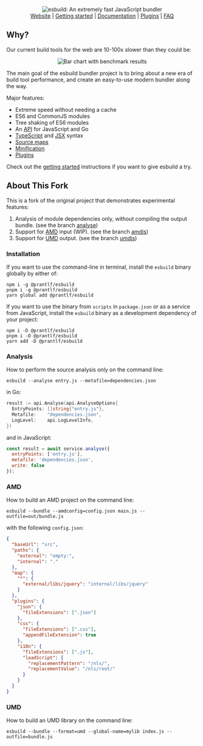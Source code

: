 <p align="center">
  <img src="./images/wordmark.svg" alt="esbuild: An extremely fast JavaScript bundler">
  <br>
  <a href="https://esbuild.github.io/">Website</a> |
  <a href="https://esbuild.github.io/getting-started/">Getting started</a> |
  <a href="https://esbuild.github.io/api/">Documentation</a> |
  <a href="https://esbuild.github.io/plugins/">Plugins</a> |
  <a href="https://esbuild.github.io/faq/">FAQ</a>
</p>

## Why?

Our current build tools for the web are 10-100x slower than they could be:

<p align="center">
  <img src="images/benchmark.svg" alt="Bar chart with benchmark results">
</p>

The main goal of the esbuild bundler project is to bring about a new era of build tool performance, and create an easy-to-use modern bundler along the way.

Major features:

* Extreme speed without needing a cache
* ES6 and CommonJS modules
* Tree shaking of ES6 modules
* An [API](https://esbuild.github.io/api/) for JavaScript and Go
* [TypeScript](https://esbuild.github.io/content-types/#typescript) and [JSX](https://esbuild.github.io/content-types/#jsx) syntax
* [Source maps](https://esbuild.github.io/api/#sourcemap)
* [Minification](https://esbuild.github.io/api/#minify)
* [Plugins](https://esbuild.github.io/plugins/)

Check out the [getting started](https://esbuild.github.io/getting-started/) instructions if you want to give esbuild a try.

## About This Fork

This is a fork of the original project that demonstrates experimental features:

1. Analysis of module dependencies only, without compiling the output bundle. (see the branch [analyse](https://github.com/prantlf/esbuild/commits/analyse))
2. Support for [AMD](https://github.com/amdjs/amdjs-api/wiki/AMD) input (WIP). (see the branch [amdjs](https://github.com/prantlf/esbuild/commits/amdjs))
3. Support for [UMD](https://github.com/umdjs/umd) output. (see the branch [umdjs](https://github.com/prantlf/esbuild/commits/umdjs))

### Installation

If you want to use the command-line in terminal, install the `esbuild` binary globally by either of:

    npm i -g @prantlf/esbuild
    pnpm i -g @prantlf/esbuild
    yarn global add @prantlf/esbuild

If you want to use the binary from `scripts` in `package.json` or as a service from JavaScript, install the `esbuild` binary as a development dependency of your project:

    npm i -D @prantlf/esbuild
    pnpm i -D @prantlf/esbuild
    yarn add -D @prantlf/esbuild

### Analysis

How to perform the source analysis only on the command line:

    esbuild --analyse entry.js --metafile=dependencies.json

in Go:

```go
result := api.Analyse(api.AnalyseOptions{
  EntryPoints: []string{"entry.js"},
  Metafile:    "dependencies.json",
  LogLevel:    api.LogLevelInfo,
})
```

and in JavaScript:

```js
const result = await service.analyse({
  entryPoints: ['entry.js'],
  metafile: 'dependencies.json',
  write: false
});
```

### AMD

How to build an AMD project on the command line:

    esbuild --bundle --amdconfig=config.json main.js --outfile=out/bundle.js

with the following `config.json`:

```json
{
  "baseUrl": "src",
  "paths": {
    "external": "empty:",
    "internal": "."
  },
  "map": {
    "*": {
      "external/libs/jquery": "internal/libs/jquery"
    }
  },
  "plugins": {
    "json": {
      "fileExtensions": [".json"]
    },
    "css": {
      "fileExtensions": [".css"],
      "appendFileExtension": true
    },
    "i18n": {
      "fileExtensions": [".js"],
      "loadScript": {
        "replacementPattern": "/nls/",
        "replacementValue": "/nls/root/"
      }
    }
  }
}
```

### UMD

How to build an UMD library on the command line:

    esbuild --bundle --format=umd --global-name=mylib index.js --outfile=bundle.js
